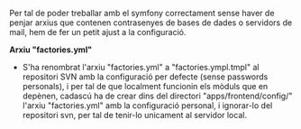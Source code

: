 Per tal de poder treballar amb el symfony correctament sense haver de penjar arxius que contenen contrasenyes de bases de dades o servidors de mail, hem de fer un petit ajust a la configuració.

**Arxiu "factories.yml"**
  * S'ha renombrat l'arxiu "factories.yml" a "factories.ympl.tmpl" al repositori SVN amb la configuració per defecte (sense passwords personals), i per tal de que localment funcionin els mòduls que en depènen, cadascú ha de crear dins del directori "apps/frontend/config/" l'arxiu "factories.yml" amb la configuració personal, i ignorar-lo del repositori svn, per tal de tenir-lo unicament al servidor local.